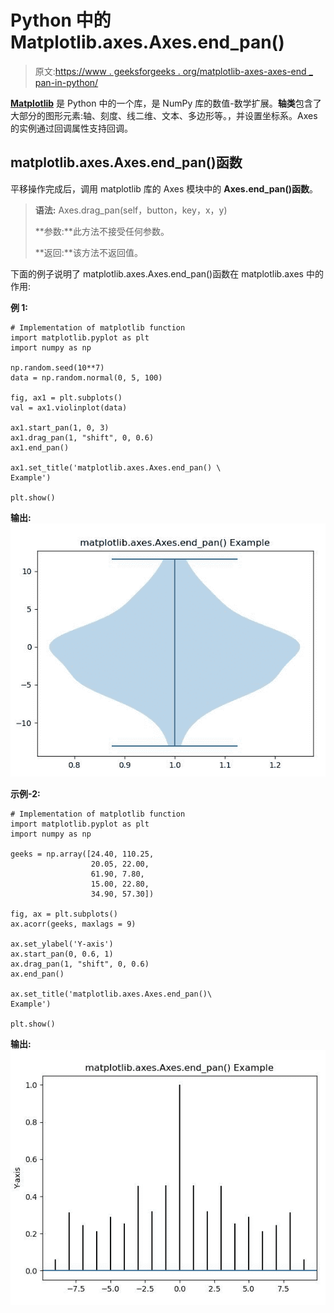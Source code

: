 # Python 中的 Matplotlib.axes.Axes.end_pan()

> 原文:[https://www . geeksforgeeks . org/matplotlib-axes-axes-end _ pan-in-python/](https://www.geeksforgeeks.org/matplotlib-axes-axes-end_pan-in-python/)

**[Matplotlib](https://www.geeksforgeeks.org/python-introduction-matplotlib/)** 是 Python 中的一个库，是 NumPy 库的数值-数学扩展。**轴类**包含了大部分的图形元素:轴、刻度、线二维、文本、多边形等。，并设置坐标系。Axes 的实例通过回调属性支持回调。

## matplotlib.axes.Axes.end_pan()函数

平移操作完成后，调用 matplotlib 库的 Axes 模块中的 **Axes.end_pan()函数**。

> **语法:** Axes.drag_pan(self，button，key，x，y)
> 
> **参数:**此方法不接受任何参数。
> 
> **返回:**该方法不返回值。

下面的例子说明了 matplotlib.axes.Axes.end_pan()函数在 matplotlib.axes 中的作用:

**例 1:**

```
# Implementation of matplotlib function
import matplotlib.pyplot as plt
import numpy as np

np.random.seed(10**7)
data = np.random.normal(0, 5, 100)

fig, ax1 = plt.subplots()
val = ax1.violinplot(data)

ax1.start_pan(1, 0, 3)
ax1.drag_pan(1, "shift", 0, 0.6)
ax1.end_pan()

ax1.set_title('matplotlib.axes.Axes.end_pan() \
Example')

plt.show()
```

**输出:**
![](img/8bfcc19eb6e0d022a7230d73793d9305.png)

**示例-2:**

```
# Implementation of matplotlib function
import matplotlib.pyplot as plt
import numpy as np

geeks = np.array([24.40, 110.25,
                  20.05, 22.00,
                  61.90, 7.80,
                  15.00, 22.80, 
                  34.90, 57.30])

fig, ax = plt.subplots()
ax.acorr(geeks, maxlags = 9)

ax.set_ylabel('Y-axis')
ax.start_pan(0, 0.6, 1)
ax.drag_pan(1, "shift", 0, 0.6)
ax.end_pan()

ax.set_title('matplotlib.axes.Axes.end_pan()\
Example')

plt.show()
```

**输出:**
![](img/235895fdec25e1af4c381298838b5633.png)